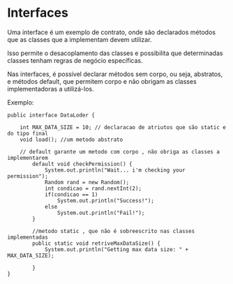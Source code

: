 # Interfaces

Uma interface é um exemplo de contrato, onde são declarados métodos que as classes que a implementam devem utilizar.

Isso permite o desacoplamento das classes e possibilita que determinadas classes tenham regras de negócio específicas.

Nas interfaces, é possível declarar métodos sem corpo, ou seja, abstratos, e métodos default, que permitem corpo e não obrigam as classes implementadoras a utilizá-los.

Exemplo: 
```
public interface DataLoder {
	
	int MAX_DATA_SIZE = 10; // declaracao de atriutos que são static e do tipo final
	void load(); //um metodo abstrato
	
	// default garante um metodo com corpo , não obriga as classes a implementarem
		default void checkPermission() {
			System.out.println("Wait... i'm checking your permission");
			Random rand = new Random();
			int condicao = rand.nextInt(2);
			if(condicao == 1)
				System.out.println("Success!");
			else
				System.out.println("Fail!");
		}
		
		//metodo static , que não é sobreescrito nas classes implementadas
		public static void retriveMaxDataSize() {
			System.out.println("Getting max data size: " + MAX_DATA_SIZE);
			
		}
}

```
